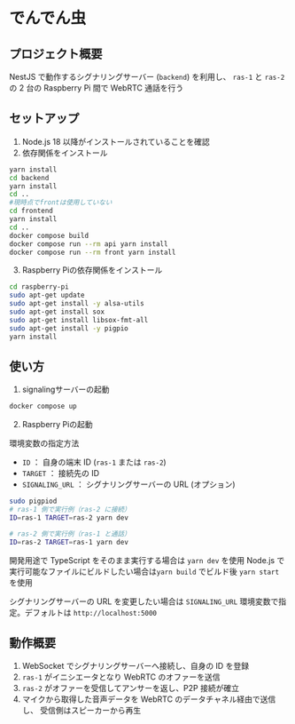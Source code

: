 # でんでん虫

## プロジェクト概要

NestJS で動作するシグナリングサーバー (`backend`) を利用し、
`ras-1` と `ras-2` の 2 台の Raspberry Pi 間で WebRTC 通話を行う

## セットアップ

1. Node.js 18 以降がインストールされていることを確認
2. 依存関係をインストール

```bash
yarn install
cd backend
yarn install
cd ..
#現時点でfrontは使用していない
cd frontend
yarn install
cd ..
docker compose build
docker compose run --rm api yarn install
docker compose run --rm front yarn install
```

3. Raspberry Piの依存関係をインストール

```bash
cd raspberry-pi
sudo apt-get update
sudo apt-get install -y alsa-utils
sudo apt-get install sox
sudo apt-get install libsox-fmt-all
sudo apt-get install -y pigpio
yarn install
```

## 使い方

1. signalingサーバーの起動

```bash
docker compose up
```

2. Raspberry Piの起動

環境変数の指定方法

- `ID` ： 自身の端末 ID (`ras-1` または `ras-2`)
- `TARGET` ： 接続先の ID
- `SIGNALING_URL` ： シグナリングサーバーの URL (オプション)

```bash
sudo pigpiod
# ras-1 側で実行例（ras-2 に接続）
ID=ras-1 TARGET=ras-2 yarn dev

# ras-2 側で実行例（ras-1 と通話）
ID=ras-2 TARGET=ras-1 yarn dev
```

開発用途で TypeScript をそのまま実行する場合は `yarn dev` を使用
Node.js で実行可能なファイルにビルドしたい場合は`yarn build` でビルド後 `yarn start` を使用

シグナリングサーバーの URL を変更したい場合は `SIGNALING_URL`
環境変数で指定。デフォルトは `http://localhost:5000`

## 動作概要

1. WebSocket でシグナリングサーバーへ接続し、自身の ID を登録
2. `ras-1` がイニシエータとなり WebRTC のオファーを送信
3. `ras-2` がオファーを受信してアンサーを返し、P2P 接続が確立
4. マイクから取得した音声データを WebRTC のデータチャネル経由で送信し、
   受信側はスピーカーから再生
